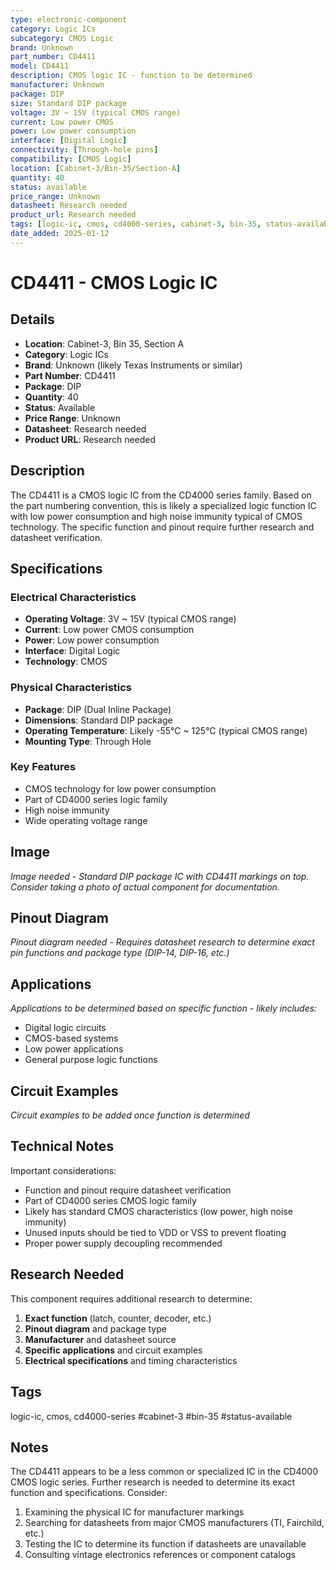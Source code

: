 ```yaml
---
type: electronic-component
category: Logic ICs
subcategory: CMOS Logic
brand: Unknown
part_number: CD4411
model: CD4411
description: CMOS logic IC - function to be determined
manufacturer: Unknown
package: DIP
size: Standard DIP package
voltage: 3V ~ 15V (typical CMOS range)
current: Low power CMOS
power: Low power consumption
interface: [Digital Logic]
connectivity: [Through-hole pins]
compatibility: [CMOS Logic]
location: [Cabinet-3/Bin-35/Section-A]
quantity: 40
status: available
price_range: Unknown
datasheet: Research needed
product_url: Research needed
tags: [logic-ic, cmos, cd4000-series, cabinet-3, bin-35, status-available]
date_added: 2025-01-12
---
```


# CD4411 - CMOS Logic IC

## Details

- **Location**: Cabinet-3, Bin 35, Section A
- **Category**: Logic ICs
- **Brand**: Unknown (likely Texas Instruments or similar)
- **Part Number**: CD4411
- **Package**: DIP
- **Quantity**: 40
- **Status**: Available
- **Price Range**: Unknown
- **Datasheet**: Research needed
- **Product URL**: Research needed

## Description

The CD4411 is a CMOS logic IC from the CD4000 series family. Based on the part numbering convention, this is likely a specialized logic function IC with low power consumption and high noise immunity typical of CMOS technology. The specific function and pinout require further research and datasheet verification.

## Specifications

### Electrical Characteristics
- **Operating Voltage**: 3V ~ 15V (typical CMOS range)
- **Current**: Low power CMOS consumption
- **Power**: Low power consumption
- **Interface**: Digital Logic
- **Technology**: CMOS

### Physical Characteristics  
- **Package**: DIP (Dual Inline Package)
- **Dimensions**: Standard DIP package
- **Operating Temperature**: Likely -55°C ~ 125°C (typical CMOS range)
- **Mounting Type**: Through Hole

### Key Features
- CMOS technology for low power consumption
- Part of CD4000 series logic family
- High noise immunity
- Wide operating voltage range

## Image

*Image needed - Standard DIP package IC with CD4411 markings on top. Consider taking a photo of actual component for documentation.*

## Pinout Diagram

*Pinout diagram needed - Requires datasheet research to determine exact pin functions and package type (DIP-14, DIP-16, etc.)*

## Applications

*Applications to be determined based on specific function - likely includes:*
- Digital logic circuits
- CMOS-based systems
- Low power applications
- General purpose logic functions

## Circuit Examples

*Circuit examples to be added once function is determined*

## Technical Notes

Important considerations:
- Function and pinout require datasheet verification
- Part of CD4000 series CMOS logic family
- Likely has standard CMOS characteristics (low power, high noise immunity)
- Unused inputs should be tied to VDD or VSS to prevent floating
- Proper power supply decoupling recommended

## Research Needed

This component requires additional research to determine:
1. **Exact function** (latch, counter, decoder, etc.)
2. **Pinout diagram** and package type
3. **Manufacturer** and datasheet source
4. **Specific applications** and circuit examples
5. **Electrical specifications** and timing characteristics

## Tags

logic-ic, cmos, cd4000-series #cabinet-3 #bin-35 #status-available

## Notes

The CD4411 appears to be a less common or specialized IC in the CD4000 CMOS logic series. Further research is needed to determine its exact function and specifications. Consider:
1. Examining the physical IC for manufacturer markings
2. Searching for datasheets from major CMOS manufacturers (TI, Fairchild, etc.)
3. Testing the IC to determine its function if datasheets are unavailable
4. Consulting vintage electronics references or component catalogs
